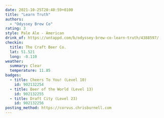 ```yaml
---
date: 2021-10-25T20:40:59+0100
title: "Learn Truth"
authors:
  - "Odyssey Brew Co"
rating: 3
style: Pale Ale - American
drink_of: https://untappd.com/b/odyssey-brew-co-learn-truth/4388597/
checkin:
  title: The Craft Beer Co.
  lat: 51.521
  long: -0.110
weather:
  summary: Clear
  temperature: 11.85
badges:
  - title: Cheers To You! (Level 10)
    id: 902132254
  - title: Beer of the World (Level 13)
    id: 902132255
  - title: Draft City (Level 23)
    id: 902132256
posting_method: https://corvus.chrisburnell.com
---
```

